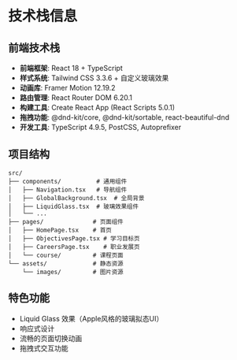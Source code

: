 # 技术栈信息

## 前端技术栈
- **前端框架**: React 18 + TypeScript
- **样式系统**: Tailwind CSS 3.3.6 + 自定义玻璃效果
- **动画库**: Framer Motion 12.19.2
- **路由管理**: React Router DOM 6.20.1  
- **构建工具**: Create React App (React Scripts 5.0.1)
- **拖拽功能**: @dnd-kit/core, @dnd-kit/sortable, react-beautiful-dnd
- **开发工具**: TypeScript 4.9.5, PostCSS, Autoprefixer

## 项目结构
```
src/
├── components/          # 通用组件
│   ├── Navigation.tsx   # 导航组件
│   ├── GlobalBackground.tsx  # 全局背景
│   ├── LiquidGlass.tsx  # 玻璃效果组件
│   └── ...
├── pages/              # 页面组件
│   ├── HomePage.tsx    # 首页
│   ├── ObjectivesPage.tsx # 学习目标页
│   ├── CareersPage.tsx    # 职业发展页
│   └── course/         # 课程页面
└── assets/             # 静态资源
    └── images/         # 图片资源
```

## 特色功能
- Liquid Glass 效果（Apple风格的玻璃拟态UI）
- 响应式设计
- 流畅的页面切换动画
- 拖拽式交互功能